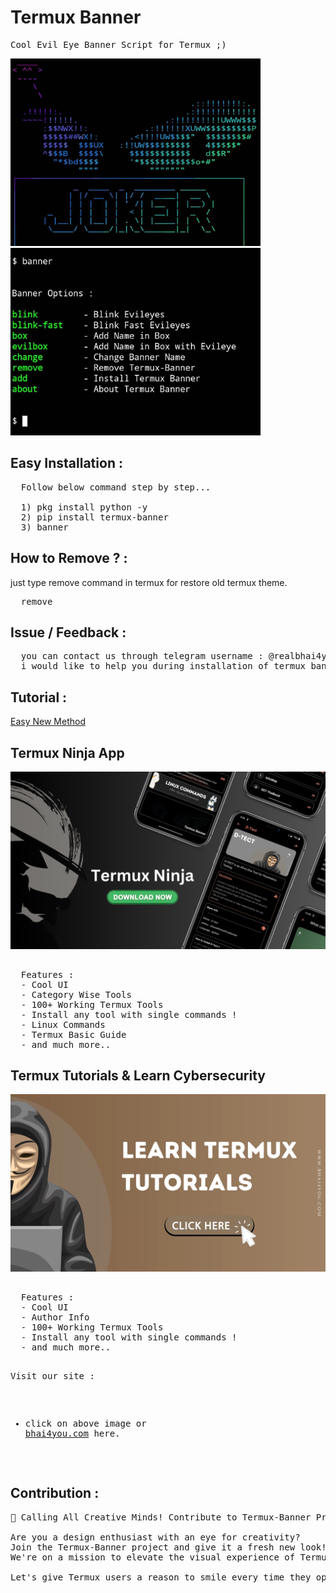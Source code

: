 # Termux Banner
<pre>Cool Evil Eye Banner Script for Termux ;)</pre>


<p float="center">
  <img src="https://raw.githubusercontent.com/Bhai4You/bhai4you/master/msg5780888591-38934.jpg" width="400" height="300" />
  <img src="https://raw.githubusercontent.com/Bhai4You/bhai4you/master/msg5780888591-38935.jpg" width="400" height="300" /> 
</p>

## Easy Installation :

<pre>
  Follow below command step by step...
  
  1) pkg install python -y
  2) pip install termux-banner
  3) banner
</pre>

## How to Remove ? :

just type remove command in termux for restore old termux theme.
<pre>
  remove
</pre>

## Issue / Feedback :

<pre>
  you can contact us through telegram username : @realbhai4you
  i would like to help you during installation of termux banner ;)
</pre>


## Tutorial :
<p>
  <a href="https://bhai4you.blogspot.com/2021/12/evileye2.html">Easy New Method</a>
  </p>

## Termux Ninja App
<center><a href="https://play.google.com/store/apps/details?id=com.codeninja.termuxninja"><img src="https://raw.githubusercontent.com/Bhai4You/bhai4you/master/termux_ninja_banner.png" alt="Termux Ninja"  ></a></center>
<pre> 
  Features :
  - Cool UI
  - Category Wise Tools
  - 100+ Working Termux Tools
  - Install any tool with single commands !
  - Linux Commands
  - Termux Basic Guide
  - and much more..
</pre>

## Termux Tutorials & Learn Cybersecurity
<center><a href="https://bhai4you.com"><img src="https://raw.githubusercontent.com/Bhai4You/bhai4you/master/termux-tutorials-banner-65e83fe128fd4.webp" alt="Vehicle Osint"  ></a></center>
<pre> 
  Features :
  - Cool UI
  - Author Info
  - 100+ Working Termux Tools
  - Install any tool with single commands !
  - and much more..

  Visit our site :
  - click on above image or <a href="https://bhai4you.com">bhai4you.com</a> here.

  
  
</pre>


## Contribution :
<pre>
🎨 Calling All Creative Minds! Contribute to Termux-Banner Project
  
Are you a design enthusiast with an eye for creativity? 
Join the Termux-Banner project and give it a fresh new look! 
We're on a mission to elevate the visual experience of Termux users, and we need your expertise.

Let's give Termux users a reason to smile every time they open the terminal. 
</pre>
